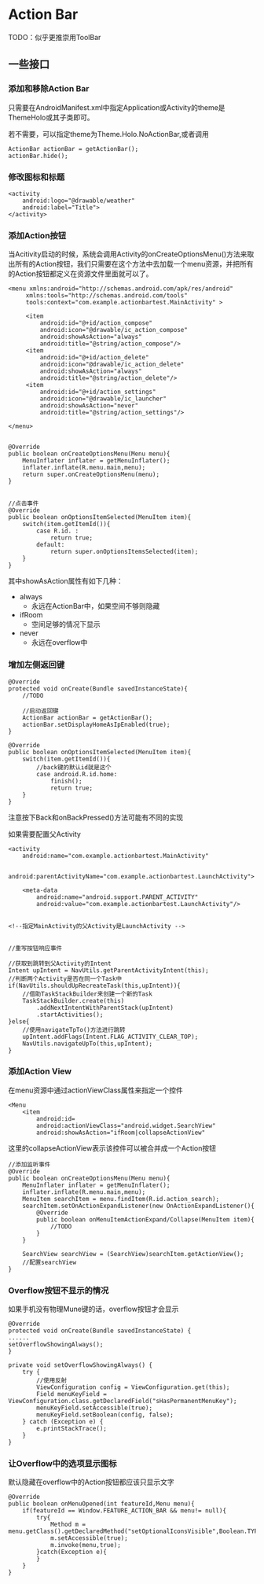 # Action Bar #
TODO：似乎更推崇用ToolBar

## 一些接口 ##
### 添加和移除Action Bar ###

只需要在AndroidManifest.xml中指定Application或Activity的theme是ThemeHolo或其子类即可。

若不需要，可以指定theme为Theme.Holo.NoActionBar,或者调用

    ActionBar actionBar = getActionBar();
	actionBar.hide();

### 修改图标和标题 ###

    <activity
		android:logo="@drawable/weather"
		android:label="Title">
	</activity>

### 添加Action按钮 ###

当Acitivity启动的时候，系统会调用Activity的onCreateOptionsMenu()方法来取出所有的Action按钮，我们只需要在这个方法中去加载一个menu资源，并把所有的Action按钮都定义在资源文件里面就可以了。

    <menu xmlns:android="http://schemas.android.com/apk/res/android"  
   		 xmlns:tools="http://schemas.android.com/tools"  
   		 tools:context="com.example.actionbartest.MainActivity" >  
  
   	 	 <item  
       		 android:id="@+id/action_compose"  
       		 android:icon="@drawable/ic_action_compose"  
       		 android:showAsAction="always"  
       		 android:title="@string/action_compose"/>  
  	 	 <item  
      	 	 android:id="@+id/action_delete"  
      	 	 android:icon="@drawable/ic_action_delete"  
      	 	 android:showAsAction="always"  
      		 android:title="@string/action_delete"/>  
    	 <item  
       		 android:id="@+id/action_settings"  
       		 android:icon="@drawable/ic_launcher"  
       		 android:showAsAction="never"  
       		 android:title="@string/action_settings"/>  
  
	</menu>  


	@Override
	public boolean onCreateOptionsMenu(Menu menu){
		MenuInflater inflater = getMenuInflater();
		inflater.inflate(R.menu.main,menu);
		return super.onCreateOptionsMenu(menu);
	}


	//点击事件
	@Override
	public boolean onOptionsItemSelected(MenuItem item){
		switch(item.getItemId()){
			case R.id. :
				return true;
			default:
				return super.onOptionsItemsSelected(item);
		}
	}


其中showAsAction属性有如下几种：

- always
	- 永远在ActionBar中，如果空间不够则隐藏
- ifRoom
	- 空间足够的情况下显示
- never
	- 永远在overflow中

### 增加左侧返回键 ###

	@Override
	protected void onCreate(Bundle savedInstanceState){
		//TODO

		//启动返回键
		ActionBar actionBar = getActionBar();
		actionBar.setDisplayHomeAsIpEnabled(true);
	}

	@Override
	public boolean onOptionsItemSelected(MenuItem item){
		switch(item.getItemId()){
			//back键的默认id就是这个
			case android.R.id.home:
				finish();
				return true;
		}
	}

注意按下Back和onBackPressed()方法可能有不同的实现

如果需要配置父Activity

    <activity
		android:name="com.example.actionbartest.MainActivity"
		
		android:parentActivityName="com.example.actionbartest.LaunchActivity">

		<meta-data
			android:name="android.support.PARENT_ACTIVITY"
			android:value="com.example.actionbartest.LaunchActivity"/>


	<!--指定MainActivity的父Activity是LaunchActivity -->


	//重写按钮响应事件

	//获取到跳转到父Activity的Intent
	Intent upIntent = NavUtils.getParentActivityIntent(this);
	//判断两个Activity是否在同一个Task中
	if(NavUtils.shouldUpRecreateTask(this,upIntent)){
		//借助TaskStackBuilder来创建一个新的Task
		TaskStackBuilder.create(this)
			.addNextIntentWithParentStack(upIntent)
			.startActivities();
	}else{
		//使用navigateTpTo()方法进行跳转
		upIntent.addFlags(Intent.FLAG_ACTIVITY_CLEAR_TOP);
		NavUtils.navigateUpTo(this,upIntent);
	}

### 添加Action View ###

在menu资源中通过actionViewClass属性来指定一个控件

    <Menu
		<item
			android:id=
			android:actionViewClass="android.widget.SearchView"
			android:showAsAction="ifRoom|collapseActionView"



这里的collapseActionView表示该控件可以被合并成一个Action按钮

    //添加监听事件
	@Override
	public boolean onCreateOptionsMenu(Menu menu){
		MenuInflater inflater = getMenuInflater();
		inflater.inflate(R.menu.main,menu);
		MenuItem searchItem = menu.findItem(R.id.action_search);
		searchItem.setOnActionExpandListener(new OnActionExpandListener(){
			@Override
			public boolean onMenuItemActionExpand/Collapse(MenuItem item){
				//TODO
			}
		}

		SearchView searchView = (SearchView)searchItem.getActionView();
		//配置searchView
	}

### Overflow按钮不显示的情况 ###

如果手机没有物理Mune键的话，overflow按钮才会显示

    @Override  
	protected void onCreate(Bundle savedInstanceState) {  
    ......  
    setOverflowShowingAlways();  
	}  
  
	private void setOverflowShowingAlways() {  
    	try {
			//使用反射
    	    ViewConfiguration config = ViewConfiguration.get(this);  
      	  	Field menuKeyField = ViewConfiguration.class.getDeclaredField("sHasPermanentMenuKey");  
       	 	menuKeyField.setAccessible(true);  
       	 	menuKeyField.setBoolean(config, false);  
		} catch (Exception e) {  
        	e.printStackTrace();  
		}
	}  

### 让Overflow中的选项显示图标 ###
默认隐藏在overflow中的Action按钮都应该只显示文字

    @Override
	public boolean onMenuOpened(int featureId,Menu menu){
		if(featureId == Window.FEATURE_ACTION_BAR && menu!= null){
			try{
				Method m = menu.getClass().getDeclaredMethod("setOptionalIconsVisible",Boolean.TYPE);
				m.setAccessible(true);
				m.invoke(menu,true);
			}catch(Exception e){
			}
		}
	}
	 